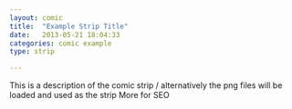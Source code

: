 ```yaml
---
layout: comic
title:  "Example Strip Title"
date:   2013-05-21 18:04:33
categories: comic example
type: strip

---
```


This is a description of the comic strip / alternatively the png files will be loaded and used as the strip
More for SEO